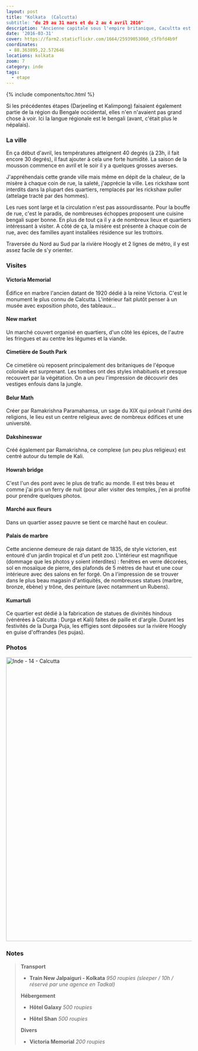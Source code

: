 ```yaml
---
layout: post
title: "Kolkata  (Calcutta)
subtitle: "du 29 au 31 mars et du 2 au 4 avril 2016"
description: "Ancienne capitale sous l'empire britanique, Cacultta est la 2 ème ville du pays et est considérée comme la capitale culturelle du pays."
date: '2016-03-31'
cover: https://farm2.staticflickr.com/1664/25939053060_c5fbfd4b9f
coordinates:
 - 88.363895,22.572646
locations: kolkata
zoom: 7
category: inde
tags:
  - etape
---
```


{% include components/toc.html %}

Si les précédentes étapes (Darjeeling et Kalimpong) faisaient également partie de la région du Bengale occidental, elles n'en n'avaient pas grand chose à voir. Ici la langue régionale est le bengali (avant, c'était plus le népalais).

### La ville

En ça début d'avril, les températures atteignent 40 degrés  (à 23h, il fait encore 30 degrés), il faut ajouter à cela  une forte humidité. La saison de la mousson commence en avril et le soir il y a quelques grosses averses.

J'appréhendais cette grande ville mais même en dépit de la chaleur, de la misère à chaque coin de rue, la saleté, j'apprécie la ville. Les rickshaw sont interdits dans la plupart des quartiers, remplacés par les rickshaw puller  (attelage tracté par des hommes). 

Les rues sont large et la circulation n'est pas assourdissante. Pour la bouffe de rue, c'est le paradis, de nombreuses échoppes proposent une cuisine bengali super bonne. En plus de tout ça il y a de nombreux lieux et quartiers intéressant à visiter. A côté de ça, la misère est présente à chaque coin de rue, avec des familles ayant installées résidence sur les trottoirs.

Traversée du Nord au Sud par la rivière Hoogly et 2 lignes de métro, il y est assez facile de s'y orienter.

### Visites

#### Victoria Memorial

Édifice en marbre  l'ancien datant de 1920 dédié à la reine Victoria. C'est le monument le plus connu de Calcutta. L'intérieur fait plutôt penser à un musée avec exposition photo, des tableaux...

#### New market

Un marché couvert organisé en quartiers, d'un côté les épices, de l'autre les fringues et au centre les légumes et la viande.

#### Cimetière de South Park

Ce cimetière où reposent principalement des britaniques de l'époque coloniale est surprenant. Les tombes ont des styles inhabituels et presque recouvert par la végétation. On a un peu l'impression de découvrir des vestiges enfouis dans la jungle.

#### Belur Math

Créer par Ramakrishna Paramahamsa, un sage du XIX qui prônait l'unité des religions, le lieu est un centre religieux avec de nombreux édifices et une université.

#### Dakshineswar

Créé également par Ramakrishna, ce complexe (un peu plus religieux) est centré autour du temple de Kali.

#### Howrah bridge

C'est l'un des pont avec le plus de trafic au monde. Il est très beau et comme j'ai pris un ferry de nuit (pour aller visiter des temples, j'en ai profité pour prendre quelques photos.

#### Marché aux fleurs

Dans un quartier assez pauvre se tient ce marché haut en couleur.

#### Palais de marbre

Cette ancienne demeure de raja datant de 1835, de style victorien, est entouré d'un jardin tropical et d'un petit zoo. L'intérieur est magnifique (dommage que les photos y soient interdites) : fenêtres en verre décorées, sol en mosaïque de pierre, des plafonds de 5 mètres de haut et une cour intérieure avec des salons en fer forgé. On a l'impression de se trouver dans le plus beau magasin d'antiquités, de nombreuses statues (marbre, bronze, ébène) y trône, des peinture (avec notamment un Rubens).

#### Kumartuli

Ce quartier est dédié à la fabrication de statues de divinités hindous (vénérées à Calcutta : Durga et Kali) faites de paille et d'argile. Durant les festivités de la Durga Puja, les effigies sont déposées sur la rivière Hoogly en guise d'offrandes (les pujas).

### Photos 

<a data-flickr-embed="true"  href="https://www.flickr.com/photos/planitude/albums/72157664435608303" title="Inde - 14 - Calcutta"><img src="https://farm2.staticflickr.com/1656/25606825204_023107ab0d_b.jpg" width="1024" height="768" alt="Inde - 14 - Calcutta"></a><script async src="//embedr.flickr.com/assets/client-code.js" charset="utf-8"></script>

### Notes

>**Transport**
>
>- **Train New Jalpaiguri - Kolkata** *950 roupies (sleeper / 10h / réservé par une agence en Tadkal)*
>
>**Hébergement**
>
>- **Hôtel Galaxy** *500 roupies*
>
>- **Hôtel Shan** *500 roupies*
>
>**Divers**
>
>- **Victoria Memorial** *200 roupies*
